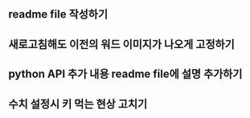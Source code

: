 ## readme file 작성하기

## 새로고침해도 이전의 워드 이미지가 나오게 고정하기

## python API 추가 내용 readme file에 설명 추가하기

## 수치 설정시 키 먹는 현상 고치기

